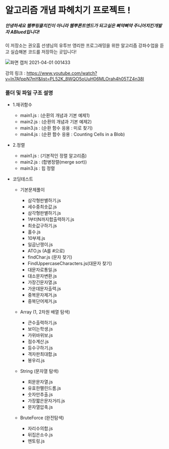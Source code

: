 # 알고리즘 개념 파헤치기 프로젝트 !

##### 안녕하세요 웹뿌링클치킨이 아니라 웹뿌론트엔드가 되고싶은 삐약삐약 주니어치킨개발자 ABlued입니다!

이 저장소는 권오흠 선생님의 유투브 영리한 프로그래밍을 위한 알고리즘 강좌수업을 듣고 실습해본 코드를 저장하는 곳입니다!  

![화면 캡처 2021-04-01 001433](https://user-images.githubusercontent.com/53801395/113168167-605ad700-927f-11eb-945a-30bec40f4bd3.jpg)

강의 링크 : https://www.youtube.com/watch?v=ln7AfppN7mY&list=PL52K_8WQO5oUuH06MLOrah4h05TZ4n38l

### 폴더 및 파일 구조 설명
+ 1.재귀함수
    + main1.js : (순환의 개념과 기본 예제1)
    + main2.js : (순환의 개념과 기본 예제2)
    + main3.js : (순환 함수 응용 : 미로 찾기)
    + main4.js : (순환 함수 응용 : Counting Cells in a Blob)
      
+ 2.정렬
    + main1.js : (기본적인 정렬 알고리즘)
    + main2.js : (합병정렬(merge sort))
    + main3.js : 힙 정렬
      
+ 코딩테스트
    + 기본문제풀이
        + 삼각형판별하기.js
        + 세수중최솟값.js
        + 삼각형판별하기.js
        + 1부터N까지합출력하기.js
        + 최솟값구하기.js
        + 홀수.js
        + 10부제.js
        + 일곱난쟁이.js
        + ATO.js (A를 #으로)
        + findChar.js (문자 찾기)
        + FindUppercaseCharacters.js(대문자 찾기)
        + 대문자로통일.js
        + 대소문자변환.js
        + 가장긴문자열.js
        + 가운데문자출력.js
        + 중복문자제거.js
        + 중복단어제거.js
          
    + Array (1, 2차원 배열 탐색)
        + 큰수출력하기.js
        + 보이는학생.js
        + 가위바위보.js
        + 점수계산.js
        + 등수구하기.js
        + 격자판최대합.js
        + 봉우리.js
          
    + String (문자열 탐색)
        + 회문문자열.js
        + 유효한팰린드롬.js
        + 숫자만추출.js
        + 가장짧은문자거리.js
        + 문자열압축.js
          
    + BruteForce (완전탐색)
        + 자리수의합.js
        + 뒤집은소수.js
        + 멘토링.js